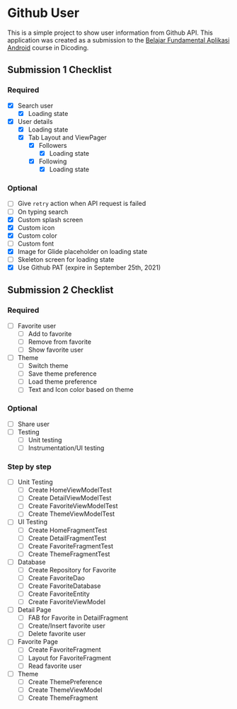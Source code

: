 # Github User

This is a simple project to show user information from Github API. This application was created as a submission to the [Belajar Fundamental Aplikasi Android](https://www.dicoding.com/academies/14/) course in Dicoding.

## Submission 1 Checklist

### Required

- [x] Search user
  - [x] Loading state
- [x] User details
  - [x] Loading state
  - [x] Tab Layout and ViewPager
    - [x] Followers
      - [x] Loading state
    - [x] Following
      - [x] Loading state

### Optional

- [ ] Give `retry` action when API request is failed
- [ ] On typing search
- [x] Custom splash screen
- [x] Custom icon
- [x] Custom color
- [ ] Custom font
- [x] Image for Glide placeholder on loading state
- [ ] Skeleton screen for loading state
- [x] Use Github PAT (expire in September 25th, 2021)

## Submission 2 Checklist

### Required

- [ ] Favorite user
  - [ ] Add to favorite
  - [ ] Remove from favorite
  - [ ] Show favorite user
- [ ] Theme
  - [ ] Switch theme
  - [ ] Save theme preference
  - [ ] Load theme preference
  - [ ] Text and Icon color based on theme

### Optional

- [ ] Share user
- [ ] Testing
  - [ ] Unit testing
  - [ ] Instrumentation/UI testing

### Step by step

- [ ] Unit Testing
  - [ ] Create HomeViewModelTest
  - [ ] Create DetailViewModelTest
  - [ ] Create FavoriteViewModelTest
  - [ ] Create ThemeViewModelTest
- [ ] UI Testing
  - [ ] Create HomeFragmentTest
  - [ ] Create DetailFragmentTest
  - [ ] Create FavoriteFragmentTest
  - [ ] Create ThemeFragmentTest
- [ ] Database
  - [ ] Create Repository for Favorite
  - [ ] Create FavoriteDao
  - [ ] Create FavoriteDatabase
  - [ ] Create FavoriteEntity
  - [ ] Create FavoriteViewModel
- [ ] Detail Page
  - [ ] FAB for Favorite in DetailFragment
  - [ ] Create/Insert favorite user
  - [ ] Delete favorite user
- [ ] Favorite Page
  - [ ] Create FavoriteFragment
  - [ ] Layout for FavoriteFragment
  - [ ] Read favorite user
- [ ] Theme
  - [ ] Create ThemePreference
  - [ ] Create ThemeViewModel
  - [ ] Create ThemeFragment
